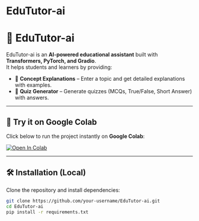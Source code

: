 # EduTutor-ai
# 📘 EduTutor-ai

EduTutor-ai is an **AI-powered educational assistant** built with **Transformers, PyTorch, and Gradio**.  
It helps students and learners by providing:

- 📖 **Concept Explanations** – Enter a topic and get detailed explanations with examples.  
- 📝 **Quiz Generator** – Generate quizzes (MCQs, True/False, Short Answer) with answers.  

---

## 🚀 Try it on Google Colab

Click below to run the project instantly on **Google Colab**:

[![Open In Colab](https://colab.research.google.com/assets/colab-badge.svg)](https://colab.research.google.com/drive/1pGxpIuIyhZg8G045s92Dew93PZPLiNXd)

---

## 🛠️ Installation (Local)

Clone the repository and install dependencies:

```bash
git clone https://github.com/your-username/EduTutor-ai.git
cd EduTutor-ai
pip install -r requirements.txt
